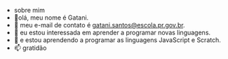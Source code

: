 - sobre mim
- 👋olá, meu nome é Gatani.
- 👀 meu e-mail de contato é gatani.santos@escola.pr.gov.br.
- 🌱 eu estou interessada em aprender a programar novas linguagens.
- 💞️ e estou aprendendo a programar as linguagens JavaScript e Scratch.
- 📫 gratidão

